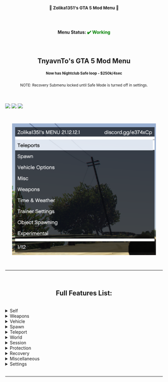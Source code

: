 <h3 align=center><b><sup>🚫 Zolika1351's GTA 5 Mod Menu 🚫</sup></b></h3>

<br>

<h4 align=center>Menu Status: <b style="color: green;">✔️ Working</b></h4>

<br>

<h2 align=center>TnyavnTo's GTA 5 Mod Menu</h2>

<h4 align=center><sup>Now has Nightclub Safe loop - $250k/4sec</sup></h4>

<p align=center><sup>NOTE: Recovery Submenu locked until Safe Mode is turned off in settings.</sup></p>


<br>

[<img src="https://camo.githubusercontent.com/c5d63ee62829a69f62a248d94d90bdda48d49302f496e83e7bce25a641a75ca8/68747470733a2f2f696d672e736869656c64732e696f2f6769746875622f646f776e6c6f6164732f737678792f546e7961766e546f732d475441352d4d6f642d4d656e752f76312e302e312e302f746f74616c3f7374796c653d666f722d7468652d6261646765266c6f676f3d676974687562">](https://github.com/Svxy/TnyavnTos-GTA5-Mod-Menu/blob/main/README.md?plain=1)
[<img src="https://camo.githubusercontent.com/0826ced0d35bf1183102e89fe9d58a8edd9023177b0cd957ab1cbd25ff9d15c3/68747470733a2f2f696d672e736869656c64732e696f2f6769746875622f762f72656c656173652f737678792f546e7961766e546f732d475441352d4d6f642d4d656e753f7374796c653d666f722d7468652d6261646765">](https://github.com/Svxy/TnyavnTos-GTA5-Mod-Menu/blob/main/README.md?plain=1)
[<img src="https://camo.githubusercontent.com/f94ce26de8a8384ee367ac62f57f4f5764455cf19457279a50b5ae7f82c94b67/68747470733a2f2f696d672e736869656c64732e696f2f6769746875622f6c6173742d636f6d6d69742f737678792f546e7961766e546f732d475441352d4d6f642d4d656e753f7374796c653d666f722d7468652d6261646765">](https://github.com/Svxy/TnyavnTos-GTA5-Mod-Menu/blob/main/README.md?plain=1)







<br>

<p align=center><img src='https://github.com/Crimsonblood0/gta5/blob/dd93bb48be4562dded1dc55d18f5fcfca6fe3d33/aa53c4-1.png' height=420px></p>


<br>


___

<br>

<h2 align=center>Full Features List:</h2>

<br>
<!-- Self  Start -->
<details>
  
  
<summary>Self</summary>
<br>

<sup><details>
  <summary>Model</summary>
  <br>
  
  - <sup>Custom Input</sup>
  
  Ped List
  
  - <sup>Search</sup>
  
  <sup>(Ped list - 1000+ Peds)</sup>
  </details>
  
  
<sup><details>
  <summary>Wardrobe</summary>
  <br>
  
   Components
  
  - <sup>Saved</sup>
  
  - <sup>Current: (outfit)</sup>
  
  - <sup>Create</sup>
  
  - <sup>Component (Head, Shirt, Pants, etc)</sup>
  
  - <sup>Drawable</sup>
  
  - <sup>Drawable Variation</sup>
  
  - <sup>Palette</sup>
  
  - <sup>Clear</sup>
  
   Props
  
  - <sup>Prop (Hat, Chain, Gloves, etc)</sup>
  
  - <sup>Drawable</sup>
  
  - <sup>Drawable Variation</sup>
  
  - <sup>Clear</sup>
  
   Hair
  
  - <sup>Color</sup>
  
   Miscellaneous
  
  - <sup>Random Components</sup>
  
  - <sup>Random Props</sup>
  
  
  </details>

<sup><details>
  <summary>Globals</summary>
  <br>
  
  - <sup>Get BST</sup>
  
  - [ ] <sup>Off Radar</sup>
  
  - [ ] <sup>Cops Turn Blind Eye</sup>
  
  - [ ] <sup>No Orbital Cannon Cooldown</sup>
  
  - <sup>Request Service (RC, MOC, Terrorbyte etc)</sup>
  </details>
  
<sup><details>
  <summary>Animations</summary>
  <br>
  
  - [ ] <sup>Controllable</sup>
  
  - <sup>Stop Animation</sup>
  
  - <sup>Animations (Sex, Pole Dance, Workouts etc)</sup>
  
  - <sup>Scenarios</sup>
  </details>
  
<sup><details>
  <summary>Vision</summary>
  <br>
  
  - <sup>Reset</sup>
  
  Visions
  
  - <sup>Timecycle</sup>
  
  - <sup>Stoned</sup>
  
  - <sup>Orange</sup>
  
  - <sup>Cocaine</sup>
  
  - <sup>Huffin Gas</sup>
  
  - <sup>Wobbly</sup>
  
  - <sup>Drunk</sup>
  
  - <sup>Heaven</sup>
  
  - <sup>3D</sup>
  
  - <sup>Killstreak</sup>
  
  - <sup>Hallucinations</sup>
  
  - <sup>Low Quality</sup>
  
  - <sup>Blurry</sup>
  
  - <sup>"Fucked Up" Screen</sup>
  </details>
  
  - [ ] <sup>God mode</sup>
  
  - <sup>Health</sup>
  
  - <sup>Max Health</sup>
  
  - [ ] <sup>No Ragdoll</sup>
  
  - <sup>Jump (1-3)</sup>
  
  - <sup>Sprint Speed (1-3)</sup>
  
  - <sup>Invisibility (1-4)</sup>
  
  - [ ] <sup>Never Wanted</sup>
  
  - <sup>Wanted Level</sup>
  
  - [ ] <sup>Explosive Melee</sup>
  
  - [ ] <sup>Tiny Player</sup>
  
  - [ ] <sup>Super Man</sup>
  
  - <sup>Opacity</sup>
  
  - <sup>Suicide</sup>
  
  - <sup>Clean</sup>
</details>
<!-- Self End -->
  
<!-- Weapons  Start -->
<details>
  
  
<summary>Weapons</summary>
<br>

 <details>
   <summary>Weapons</summary>
   <br>
    
   - <sup>Get All Weapons</sup>
    
   - <sup>Clear All Weapons</sup>
    
   Upgrades
    
   - <sup>Max Upgrade All Weapons</sup>
    
   - <sup>Max Upgrade Current Weapon</sup>
    
   Auto
    
   - [ ] <sup>Auto Get All Weapons</sup>
    
   - [ ] <sup>Auto Get All Weapon Upgrades</sup>
    
   Color
    
   - [ ] <sup>Rainbow Gun</sup>
  </details>
 
  <sup><details>
   <summary>Visuals</summary>
   <br>
    
   - [ ] <sup>Weapon Invisibility</sup>
    
   - [ ] <sup>Crosshair</sup>
    
   - [ ] <sup>Crosshair -> ADS Only</sup>
    
   - [ ] <sup>Entity Information Gun</sup>
  </details>
  
  <sup><details>
   <summary>Ammo Modifications</summary>
   <br>
    
   - <sup>Impact (1-6)</sup>
    
   - <sup>Custom (1-5)</sup>
    
   - <sup>Particle (1-2)</sup>
    
   Options
    
   - [ ] <sup>Delete Gun</sup>
    
   - [ ] <sup>Nerf Bullets</sup>
  </details>
  
  <sup><details>
   <summary>Shoot Entities</summary>
   <br>
    
   - [ ] <sup>Toggle</sup>
    
   - <sup>Current: (Entity)</sup>
    
   - <sup>Custom Entity</sup>
  </details>
  
  General
  
  - [ ] <sup>No Reload</sup>
  
  - [ ] <sup>Infinite Ammo</sup>
  
  - [ ] <sup>Rapid Fire</sup>
  
  - [ ] <sup>Bypass Sticky Bomb Limit</sup>
  
  - [ ] <sup>One Shot One Kill</sup>
  
  - <sup>Triggerbot (1-4)</sup>
  
  Entity Control
  
  - [ ] <sup>Gravity Gun</sup>
  
  - <sup>Entity Distance</sup>
</details>
<!-- Weapons End -->
  
<!-- Vehicle Start -->
<details>
  <summary>Vehicle</summary>
  <br>
  
<details>
  <summary>Los Santos Customs</summary>
  <br>
  
  - <sup>Repair</sup>
  
  - <sup>Clean</sup>
  
  - <sup>Max Upgrade</sup>
  
  - <sup>Max Downgrade</sup>
  
  - <sup>Change License Plate Text</sup>
  
<details>
  <summary>Color</summary>
  <br>
 
  - <sup>Primary Color: Red</sup>
  
  - <sup>Primary Color: Green</sup>
  
  - <sup>Primary Color: Blue</sup>
  
  - <sup>Set Primary Color</sup>
  
  - <sup>Secondary Color: Red</sup>
  
  - <sup>Secondary Color: Green</sup>
  
  - <sup>Secondary Color: Blue</sup>
  
  - <sup>Set Secondary Color</sup>
  
</details>
  
<details>
  <summary>Neon</summary>
  <br>
 
  - <sup>Enable Neons</sup>
  
  - <sup>Disable Neons</sup>
  
  - <sup>Neon Color: Red</sup>
  
  - <sup>Neon Color: Green</sup>
  
  - <sup>Neon Color: Blue</sup>
  
  - <sup>Set Neon Color</sup>
  
  Neon Presets
  
  - <sup>Red</sup>
  
  - <sup>Green</sup>
  
  - <sup>Blue</sup>
  
  - <sup>Hot Pink</sup>
  
  - <sup>Yellow</sup>
  
  - <sup>Orange</sup>
  
  - <sup>Aqua</sup>
  
  - <sup>White</sup>
  
  - <sup>Magenta</sup>
  
  - <sup>Purple</sup>
  
  - <sup>Dark Green</sup>
  
  - <sup>Rose Red</sup>
  
</details>
  
<details>
  <summary>Multipliers</summary>
  <br>
  
  - <sup>Engine Multiplier</sup>
  
  - <sup>Engine Torque Multiplier</sup>
  
  - <sup>Set</sup>
 
</details>  
  
  Doors
  
  - <sup>Open (1-8)</sup>
  
  - <sup>Close (1-8)</sup>
  
</details>
  
<details>
  <summary>Weapons</summary>
  <br>
  
  - [ ] <sup>Toggle</sup>
  
  - [ ] <sup>Show Lines</sup>
  
  - <sup>Current: (Weapon)</sup>
  
  - <sup>Tank Rounds</sup>
  
  - <sup>Vehicle Rockets</sup>
  
  - <sup>Fireworks</sup>
  
</details>

  - <sup>Delete Current</sup>
  
  - <sup>Flip Up</sup>
  
  - <sup>Set Max Speed</sup>
  
  - [ ] <sup>Invincibility</sup>
  
  - [ ] <sup>Invisibility</sup>
  
  - [ ] <sup>Horn Boost</sup>
  
  - [ ] <sup>Unlimited Rocket Boost</sup>
  
  - <sup>Speedometer (1-4)</sup>
  
  - [ ] <sup>Rainbow Colors</sup>
  
  - [ ] <sup>Drive On Water</sup>
  
  - [ ] <sup>Super Brakes</sup>
  
</details>
<!-- Vehicle End -->
    
<!-- Spawn Start -->
    
<details>
  <summary>Spawn</summary>
  <br>
  
  - <sup>Ped (1000+)</sup>
  
 <details>
   <summary>Vehicle</summary>
   <br>
   
 <details>
   <summary>Settings</summary>
   <br>
   
   - [ ] <sup>Spawn Inside</sup>
   
   - [ ] <sup>Spawn Invincible</sup>
   
   - [ ] <sup>Spawn Max Upgraded</sup>
   
   - [ ] <sup>Delete Current</sup>
   
   - [ ] <sup>Spawn Air Vehicles In The Air</sup>
   
   - <sup>License Plate Text (1-4)</sup>
   
 </details>
   
 - <sup>Previously Spawned</sup>
   
 - <sup>Custom Input</sup>
   
 - <sup>Category (1-24)</sup>
   
 List (750+ Cars)
   
 </details>
  
  - <sup>Object (18000+)</sup>
  
</details>

<!-- End Spawn -->
    
<!-- Start Teleport -->
    
<details>
  <summary>Teleport</summary>
  <br>
  
  - <sup>To Waypoint</sup>
  
  - [ ] <sup>Automatic Waypoint Teleport</sup>
  
  - <sup>Into Personal Vehicle</sup>
  
  - <sup>Into Last Used Vehicle</sup>
  
  - <sup>Objective</sup>
  
  - <sup>Coordinates</sup>
  
  - <sup>Forward</sup>
  
  Custom Locations
  
  - <sup>Save Current Location</sup>
  
  - <sup>View Locations (saved)</sup>
  
  Presets
  
  - [ ] <sup>Teleport Transition</sup>
  
  - <sup>Teleport to Cayo Perico Island</sup>
  
<details>
  <summary>Landmarks</summary>
  <br>
  
  40 Locations
  
</details>
  
<details>
  <summary>IPL's</summary>
  <br>
  
  7 Locations
  
</details>
  
<details>
  <summary>Safehouses</summary>
  <br>
  
  12 Locations
  
</details>
  
<details>
  <summary>Underwater</summary>
  <br>
  
  8 Locations
  
</details>
  
<details>
  <summary>High Altitude</summary>
  <br>
  
  13 Locations
  
</details>
  
</details>
    
<!-- End Teleport -->
    
<!-- Start World -->
    
<details>
  <summary>World</summary>
  <br>
  
<details>
  <summary>Time</summary>
  <br>
  
  - <sup>Hour</sup>
  
  - <sup>Minute</sup>
  
  - <sup>Seconds</sup>
  
  Current Time
  
  - <sup>Game Time: xx:xx:xx</sup>
  
  - <sup>System Time: xx:xx:xx</sup>
  
  Miscellaneous
  
  - [ ] <sup>Slow Motion</sup>
  
  - [ ] <sup>Pause Time</sup>
</details>
  
<details>
  <summary>Weather</summary>
  <br>
  
  - <sup>Clouds (1-21)</sup>
  
  Weather Types
  
  - <sup>Reset</sup>
  
  - <sup>Extra Sunny</sup>
  
  - <sup>Sunny</sup>
  
  - <sup>Cloudy</sup>
  
  - <sup>Smoggy</sup>
  
  - <sup>Foggy</sup>
  
  - <sup>Overcast</sup>
  
  - <sup>Stormy</sup>
  
  - <sup>Snow</sup>
  
  - <sup>Snowlight</sup>
  
  - <sup>Blizzard</sup>
  
</details>
  
<details>
  <summary>Nearby Vehicles</summary>
  <br>
  
  - <sup>Explode Vehicles</sup>
  
  - <sup>Delete Vehicles</sup>
  
  - <sup>Boost Vehicles</sup>
  
</details>
  
<details>
  <summary>Nearby Peds</summary>
  <br>
  
  - <sup>Explode Peds</sup>
  
  - <sup>Kill Peds</sup>
  
</details>
  
  - [ ] <sup>Snow</sup>
  
  - [ ] <sup>No Gravity</sup>
  
  - [ ] <sup>Blackout</sup>
  
  - <sup>Clear Area</sup>
  
</details>
    
<!-- End World -->
    
<!-- Start Session -->
    
<details>
  <summary>Session</summary>
  <br>
  
<details>
 <summary>Players</summary>
 <br>
  
 <details>
 <summary>(player)</summary>
 <br>
    
 - [ ] <sup>Spectate</sup>
   
 - <sup>Host Kick</sup>
   
<details>
  <summary>Teleport</summary>
  <br>
  
  - <sup>Parachute To</sup>
  
  - <sup>Teleport To</sup>
  
  - <sup>Teleport Into Vehicle</sup>
  
</details>
   
<details>
  <summary>Friendly</summary>
  <br>
  
  - <sup>Give All Weapons</sup>
  
  - <sup>Copy Outfit</sup>
  
  - <sup>Set Waypoint</sup>
  
  - <sup>Spawn Bodyguard</sup>
  
</details>
   
<details>
  <summary>Griefing</summary>
  <br>
  
<details>
  <summary>Script Events</summary>
  <br>
  
  - <sup>Single Player Kick</sup>
  
  - <sup>Force Into Mission</sup>
  
  - <sup>CEO Kick</sup>
  
  Teleport
  
<details>
  <summary>Property</summary>
  <br>
  
  - <sup>125 Properties</sup>
  
</details>
  
  - <sup>Cayo Perico Island</sup>
  
</details>
  
<details>
  <summary>Attachments</summary>
  <br>
  
  - <sup>Plate</sup>
  
  - <sup>EMP</sup>
  
  - <sup>Beach Fire</sup>
  
  - <sup>Orange Ball</sup>
  
  - <sup>Weed</sup>
  
  - <sup>Safe</sup>
  
  - <sup>UFO</sup>
  
  - <sup>Toilet</sup>
  
  - <sup>Christmas Tree</sup>
  
  - <sup>Windmill</sup>
  
  - <sup>Radar</sup>
  
  - <sup>Detach All</sup>
  
</details>
  
  - [ ] <sup>Explode</sup>
  
  - [ ] <sup>Freeze</sup>
  
  - [ ] <sup>Shake Camera</sup>
  
  - <sup>Set Off Vehicle Alarm</sup>
  
  - <sup>Burst Vehicle Tires</sup>
  
  - <sup>Airstrike</sup>
  
  - <sup>Attack To</sup>
  
  - <sup>Detach From</sup>
  
  - <sup>Slingshot Vehicle</sup>
  
  - <sup>Trap</sup>
  
  - <sup>Clone</sup>
  
  - <sup>Kick out of vehicle</sup>
  
  - <sup>Spawn Enemy</sup>
  
</details>
   
   - <sup>View Social Club Profile</sup>
  
</details>
  
</details>
  
<details>
  <summary>All Players</summary>
  <br>
  
<details>
  <summary>Exclusions</summary>
  <br>
  
  - [ ] <sup>Exclude Self</sup>
  
  - [ ] <sup>Exclude Friends</sup>
  
  - [ ] <sup>Exclude Host</sup>
  
</details>
  
  Friendly
  
  - <sup>Give All Weapons</sup>
  
  Griefing
  
  - <sup>Teleport to Eclipse Tower</sup>
  
  - [ ] <sup>Freeze</sup>
  
  - <sup>Kick Out Of Vehicle</sup>
  
  - <sup>Airstrike</sup>
  
  - <sup>Trap</sup>
  
  - <sup>Attack Beach Fire</sup>
  
  Miscellaneous
  
  - <sup>Host Kick</sup>
  
</details>
  
<details>
  <summary>Session Starter</summary>
  <br>
  
  - [ ] <sup>Lock To Friends</sup>
  
  Join/Change
  
  - <sup>Change Session (1-7)</sup>
  
  - <sup>Join Session Containing Friends</sup>
  
  - <sup>Join Session Containing Crew Members</sup>
  
  SCTV
  
  - <sup>Start SCTV Public Session</sup>
  
</details>
  
</details>
    
<!-- End Session -->
    
<!-- Stard Protection -->
    
<details>
  <summary>Protection</summary>
  <br>
  
  - <sup>Toggle Anti-Crash Camera</sup>
  
  Protection
  
  - [ ] <sup>Block Reports</sup>
  
<details>
  <summary>Script Events</summary>
  <br>
  
  - [ ] <sup>Block All</sup>
  
  Script Events
  
  - [ ] <sup>Kicks</sup>
  
  - [ ] <sup>CEO Ban</sup>
  
  - [ ] <sup>CEO Kick</sup>
  
  - [ ] <sup>CEO Money</sup>
  
  - [ ] <sup>Property Teleport</sup>
  
  - [ ] <sup>Cayo Perico Teleport</sup>
  
  - [ ] <sup>Force Into Mission</sup>
  
  - [ ] <sup>Bounty</sup>
  
  - [ ] <sup>Clear Wanted Level</sup>
  
  - [ ] <sup>Game Banner</sup>
  
  - [ ] <sup>Crash</sup>
  
  - [ ] <sup>Personal Vehicle Destroyed</sup>
  
  - [ ] <sup>Remote Off Radar</sup>
  
  - [ ] <sup>Send To Cutscene</sup>
  
  - [ ] <sup>Send To Location</sup>
  
  - [ ] <sup>Sound Spam</sup>
  
  - [ ] <sup>Spectate</sup>
  
  - [ ] <sup>SMS</sup>
  
  - [ ] <sup>TSE Start</sup>
  
  - [ ] <sup>Notification</sup>
  
  - [ ] <sup>Interior Control</sup>
  
  - [ ] <sup>Interior Kick</sup>
  
  - [ ] <sup>Transaction Error</sup>
  
  - [ ] <sup>CEO Raid</sup>
  
  - [ ] <sup>Start Activity</sup>
  
  - [ ] <sup>Give Collectable</sup>
  
  - [ ] <sup>Warehouse Teleport</sup>
  
</details>
  
</details>
    
<!-- End Protection -->
    
<!-- Start Recovery -->
    
<details>
  <summary>Recovery</summary>
  <br>
  
<details>
  <summary>Stats</summary>
  <br>
  
  - <sup>Max All Skills</sup>
  
  - <sup>Stamina</sup>
  
  - <sup>Strength</sup>
  
  - <sup>Lung Capacity</sup>
  
  - <sup>Driving</sup>
  
  - <sup>Flying</sup>
  
  - <sup>Shooting</sup>
  
  - <sup>Stealth</sup>
  
</details>
  
  Money
  
  - [ ] <sup>Loop</sup>
  
  Unlocks
  
  - <sup>Unlock All</sup>
  
  - <sup>Unlock Tattoo's</sup>
  
  - <sup>Unlock Heist Vehicles</sup>
  
  - <sup>Unlock Awards & Trophies</sup>
  
  - <sup>Allow Character Gender Change</sup>
  
  - <sup>Complete Flight School</sup>
  
  - <sup>Unlock Increased Throwables Amount</sup>
  
  - <sup>Skip Casino Mission and unlock Armored Paragon</sup>
  
  - <sup>Unlock All Bunker Missions</sup>
  
  Rank
  
  - <sup>Player</sup>
  
  - <sup>Crew</sup>
  
  K/D
  
  - <sup>Current Kills: (kills)</sup>
  
  - <sup>Current Deaths: (deaths)</sup>
  
  - <sup>Kills</sup>
  
  - <sup>Deaths</sup>
  
  - <sup>Change</sup>
  
  Miscellaneous
  
  - <sup>Set Max Nightclub Popularity</sup>
  
  - <sup>Redesign Character Prompt</sup>
  
  - <sup>Clear Badsport</sup>
  
  - <sup>Reset Mental State</sup>
  
  ATM
  
  - <sup>Move Wallet To Bank</sup>
  
  - <sup>Move Bank To Wallet</sup>
  
</details>
    
<!-- Recovery End -->
    
<!-- Miscellaneous Start -->
    
<details>
  <summary>Miscellaneous</summary>
  <br>
  <!-- Submenus -->
<details>
  <summary>Report Statistics</summary>
  <br>
  
  16 Player Report Statistic Values
  
</details>
  <!-- -->
<details>
  <summary>Disables</summary>
  <br>
  
  - [ ] <sup>Idle Kick</sup>
  
  - [ ] <sup>Transaction Error Warnings</sup>
  
  - [ ] <sup>Cutscenes</sup>
  
  - [ ] <sup>Mobile Phone</sup>
  
</details>
  <!-- -->
<details>
  <summary>GXT Editor</summary>
  <br>
  
  - <sup>Add</sup>
  
  Strings
  
  - [ ] <sup>(added strings)</sup>
  
</details>
  <!-- -->
<details>
  <summary>In-Game Television</summary>
  <br>
  
  - [ ] <sup>Draw TV</sup>
  
  Playlist
  
  - <sup>(21 tv channels)</sup>
  
</details>
  <!-- -->
<details>
  <summary>Radio</summary>
  <br>
  
  - <sup>Skip Track</sup>
  
  - [ ] <sup>Freeze Station</sup>
  
  - [ ] <sup>Mobile Radio</sup>
  
</details>
  <!-- -->
<details>
  <summary>Extra-sensory Perception</summary>
  <br>
  
  - [ ] <sup>Basic Player ESP</sup>
  
</details>
  <!-- -->
<details>
  <summary>Head-up Display</summary>
  <br>
  
  - [ ] <sup>Disable HUD</sup>
  
  - [ ] <sup>Hide Minimap</sup>
  
  Color
  
  - <sup>Component</sup>
  
  - <sup>Red</sup>
  
  - <sup>Green</sup>
  
  - <sup>Blue</sup>
  
  - <sup>Alpha</sup>
  
  - <sup>Set</sup>
  
  - <sup>Reset Color</sup>
  
</details>
  <!-- -->
<details>
  <summary>IPL Loader</summary>
  <br>
  
  - <sup>GTA:O Map Data (1-2)</sup>
  
  Item Placement Files
  
  - <sup>North Yankton</sup>
  
  - <sup>Dignity Heist Yacht</sup>
  
  - <sup>Destroyed Hospital</sup>
  
  - <sup>Jewelry Store</sup>
  
  - <sup>Morgue</sup>
  
  - <sup>Cargoship</sup>
  
  - <sup>Aircraft Carrier</sup>
  
</details>
  
  <!-- End submenus -->
  
  - <sup>Fake Wanted Level</sup>
  
  - [ ] <sup>No-Clip</sup>
  
  - [ ] <sup>Jump Around Mode</sup>
  
  - [ ] <sup>Show Joining Players Notification</sup>
  
  - [ ] <sup>Show FPS</sup>
  
  - <sup>Drive To Waypoint</sup>
  
  - <sup>Get Empty Session</sup>
  
  - <sup>Exit to Single Player</sup>
  
</details>
    
<!-- End Miscellaneous -->
    
<!-- Start Settings -->
    
<details>
  <summary>Settings</summary>
  <br>
  
<details>
  <summary>Theme</summary>
  <br>
  
  - <sup>Saved</sup>
  
  - <sup>Current</sup>
  
  - <sup>Create New</sup>
  
  Header
  
  - [ ] <sup>Texture</sup>
  
  - [ ] <sup>Background</sup>
  
  Color
  
  - [ ] <sup>RGB Disco</sup>
  
  - <sup>Primary</sup>
  
  - <sup>Text</sup>
  
  Font
  
  - <sup>Type (1-6)</sup>
  
  Menu
  
  - [ ] <sup>Disable Open/Close Fade</sup>
  
  - <sup>X-Axis</sup>
  
  - <sup>Y-Axis</sup>
  
  - <sup>Width</sup>
  
  - <sup>Selectable Height</sup>
  
  - <sup>Reset Position & Width</sup>
  
  Selectable Information Box
  
  - <sup>X-Axis</sup>
  
  - <sup>Y-Axis</sup>
  
  - <sup>Reset Position</sup>
  
</details>
  
<details>
  <summary>Hide Elements</summary>
  <br>
  
  - [ ] <sup>Selectable Information Box</sup>
  
  - [ ] <sup>Player Information Box</sup>
  
  - [ ] <sup>Vehicle Preview</sup>
  
</details>
  
  - <sup>Max Visible Menu Selectables</sup>
  
  - [ ] <sup>Restore To Previous Submenu</sup>
  
  Keys
  
  - <sup>Menu GUI: (key)</sup>
  
  - <sup>Cursor Navigation: (key)</sup>
  
  - <sup>Save Selectable: (key)</sup>
  
  - <sup>Key Press Delay</sup>
  
  - <sup>Menu Arrow Animation Delay</sup>
  
  - [ ] <sup>Gameplay While Cursor Is Active</sup>
  
  - [ ] <sup>Safe Mode</sup>
  
  - [ ] <sup>Disable Cursor When Menu Gets Closed</sup>
  
  - [ ] <sup>Do not overwrite "Textures.ytd" at init</sup>
  
<details>
  <summary>About</summary>
  <br>
  
  Author: TnyavnTo
  
  - <sup>Visit GitHub Repository</sup>
  
  - <sup>Unload Cheat</sup>
 
</details>
  
</details>
    
<br>
    
___
    
